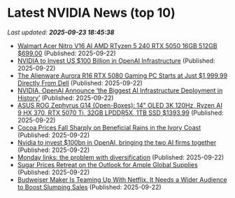 # Latest NVIDIA News (top 10)
_Last updated: **2025-09-23 18:45:38**_

- [Walmart Acer Nitro V16 AI AMD RTyzen 5 240 RTX 5050 16GB 512GB $699.00](https://slickdeals.net/f/18624136-walmart-acer-nitro-v16-ai-amd-rtyzen-5-240-rtx-5050-16gb-512gb-699-00) (Published: 2025-09-22)
- [NVIDIA to Invest US $100 Billion in OpenAI Infrastructure](https://www.iphoneincanada.ca/2025/09/22/nvidia-to-invest-us-100-billion-in-openai/) (Published: 2025-09-22)
- [The Alienware Aurora R16 RTX 5080 Gaming PC Starts at Just $1,999.99 Directly From Dell](https://www.ign.com/articles/alienware-aurora-r16-rtx-5080-gaming-pc-is-on-sale-directly-from-dell) (Published: 2025-09-22)
- [NVIDIA, OpenAI Announce ‘the Biggest AI Infrastructure Deployment in History’](https://blogs.nvidia.com/blog/openai-nvidia/) (Published: 2025-09-22)
- [ASUS ROG Zephyrus G14 (Open-Boxes): 14" OLED 3K 120Hz, Ryzen AI 9 HX 370, RTX 5070 Ti, 32GB LPDDR5X, 1TB SSD $1393.99](https://slickdeals.net/f/18624097-asus-rog-zephyrus-g14-open-boxes-14-oled-3k-120hz-ryzen-ai-9-hx-370-rtx-5070-ti-32gb-lpddr5x-1tb-ssd-1393-99) (Published: 2025-09-22)
- [Cocoa Prices Fall Sharply on Beneficial Rains in the Ivory Coast](https://biztoc.com/x/ca9f605c8b9ca846) (Published: 2025-09-22)
- [Nvidia to invest $100bn in OpenAI, bringing the two AI firms together](https://biztoc.com/x/377d7c7e217d4298) (Published: 2025-09-22)
- [Monday links: the problem with diversification](https://biztoc.com/x/7073cfbff5488002) (Published: 2025-09-22)
- [Sugar Prices Retreat on the Outlook for Ample Global Supplies](https://biztoc.com/x/22986c321727cf8c) (Published: 2025-09-22)
- [Budweiser Maker Is Teaming Up With Netflix. It Needs a Wider Audience to Boost Slumping Sales](https://biztoc.com/x/9528718f6de45dc5) (Published: 2025-09-22)
